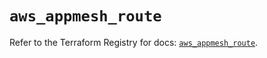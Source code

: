 # `aws_appmesh_route`

Refer to the Terraform Registry for docs: [`aws_appmesh_route`](https://registry.terraform.io/providers/hashicorp/aws/5.72.1/docs/resources/appmesh_route).
